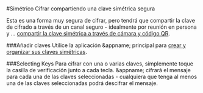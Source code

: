 <a name="sym"><br/></a>
#Simétrico
Cifrar compartiendo una clave simétrica segura

Esta es una forma muy segura de cifrar, pero tendrá que compartir la clave de cifrado a través de un canal seguro - idealmente por reunión en persona y ... [compartir la clave simétrica a través de cámara y código QR](/encryption-parameters/symmetric-keys/key-create).

###Añadir claves
Utilice la aplicación &appname; principal para [crear y organizar sus claves simétricas](/encryption-parameters/symmetric-keys).

###Selecting Keys
Para cifrar con una o varias claves, simplemente toque la casilla de verificación junto a cada tecla. &appname; cifrará el mensaje para cada una de las claves seleccionadas - cualquiera que tenga al menos una de las claves seleccionadas podrá descifrar el mensaje.
